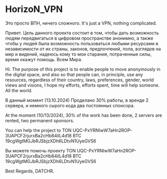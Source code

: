 # HorizoN_VPN
Это просто ВПН, ничего сложного. It's just a VPN, nothing complicated.


Привет. Цель данного проекта состоит в том, чтобы дать возможность людям передвигаться в цифровом пространстве анонимно, а также чтобы у людей была возможность пользоваться любыми ресурсами в независимости от их страны, законов, предпочтений, пола, взглядов на мир и видений, надеюсь кому то мои старания, потраченные силы, время окажут помощь. Всем Мира.


Hi. The purpose of this project is to enable people to move anonymously in the digital space, and also so that people can, in principle, use any resources, regardless of their country, laws, preferences, gender, world views and visions, I hope my efforts, efforts spent, time will help someone. All the world.

В данный момент (13.10.2024) Проделано 30% работы, в аренде 2 сервера, и немного сырого кода два постоянных спонсора.

At the moment (10/13/2024), 30% of the work has been done, 2 servers are rented, two permanent sponsors.

You can help the project to TON UQC-PxYRNIwW7aHn2ROP-3UAPCF2rjurxBa2cHb84ilL4d18 BTC 19cgWgtMGJbRJSbjzXDh6LDtvN1UyeGVS6


Вы можете помочь проекту TON UQC-PxYRNIwW7aHn2ROP-3UAPCF2rjurxBa2cHb84ilL4d18 BTC 19cgWgtMGJbRJSbjzXDh6LDtvN1UyeGVS6


Best Regards, DATCHR.
